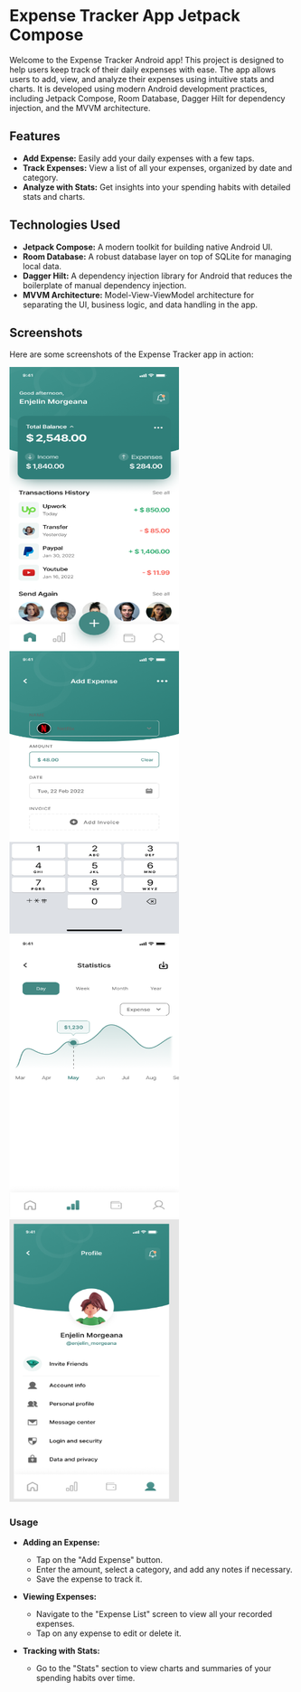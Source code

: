 # Expense Tracker App Jetpack Compose

Welcome to the Expense Tracker Android app! This project is designed to help users keep track of their daily expenses with ease. The app allows users to add, view, and analyze their expenses using intuitive stats and charts. It is developed using modern Android development practices, including Jetpack Compose, Room Database, Dagger Hilt for dependency injection, and the MVVM architecture.

## Features

- **Add Expense:** Easily add your daily expenses with a few taps.
- **Track Expenses:** View a list of all your expenses, organized by date and category.
- **Analyze with Stats:** Get insights into your spending habits with detailed stats and charts.
  
## Technologies Used

- **Jetpack Compose:** A modern toolkit for building native Android UI.
- **Room Database:** A robust database layer on top of SQLite for managing local data.
- **Dagger Hilt:** A dependency injection library for Android that reduces the boilerplate of manual dependency injection.
- **MVVM Architecture:** Model-View-ViewModel architecture for separating the UI, business logic, and data handling in the app.


## Screenshots

Here are some screenshots of the Expense Tracker app in action:

<div align="left">
   <img src="https://github.com/visu512/Simple-Expense-Tracker/blob/c0c3de712013716a7a28ef10b69a3a38afcbafc4/Homepage.png"  width = 300, height=500 img/>
  <img src="https://github.com/visu512/Simple-Expense-Tracker/blob/4877a1320870a7d144446da8539d5aaf3574b869/Add%20Expense.png"  width = 300, height=500 img/>
  <img src="https://github.com/visu512/Simple-Expense-Tracker/blob/f2005ee97a32dbc74dd0c7a34dbc9bc5adec0bdd/Statistic.png"  width = 300, height=500 img/>
  <img src="https://github.com/visu512/Simple-Expense-Tracker/blob/cbb65a998a9ffffb1ea4bde663e2c6f3286109e0/Screenshot%202025-01-28%20195726.png" width = 300, height=500 img/>
</div>



### Usage

- **Adding an Expense:**
  - Tap on the "Add Expense" button.
  - Enter the amount, select a category, and add any notes if necessary.
  - Save the expense to track it.

- **Viewing Expenses:**
  - Navigate to the "Expense List" screen to view all your recorded expenses.
  - Tap on any expense to edit or delete it.

- **Tracking with Stats:**
  - Go to the "Stats" section to view charts and summaries of your spending habits over time.
